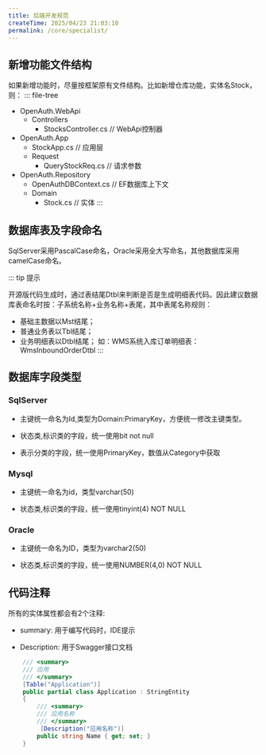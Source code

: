 ```yaml
---
title: 后端开发规范
createTime: 2025/04/23 21:03:10
permalink: /core/specialist/
---
```


## 新增功能文件结构

如果新增功能时，尽量按框架原有文件结构。比如新增仓库功能，实体名Stock，则：
::: file-tree
- OpenAuth.WebApi
    - Controllers
        - StocksController.cs  // WebApi控制器
- OpenAuth.App
    - StockApp.cs  // 应用层
    - Request
        - QueryStockReq.cs  // 请求参数
- OpenAuth.Repository
    - OpenAuthDBContext.cs  // EF数据库上下文
    - Domain
        - Stock.cs  // 实体
:::

## 数据库表及字段命名

SqlServer采用PascalCase命名，Oracle采用全大写命名，其他数据库采用camelCase命名。

::: tip 提示

开源版代码生成时，通过表结尾Dtbl来判断是否是生成明细表代码。因此建议数据库表命名时按：子系统名称+业务名称+表尾，其中表尾名称规则：
- 基础主数据以Mst结尾；
- 普通业务表以Tbl结尾；
- 业务明细表以Dtbl结尾；
如：WMS系统入库订单明细表：WmsInboundOrderDtbl
:::


## 数据库字段类型

### SqlServer

* 主键统一命名为Id,类型为Domain:PrimaryKey，方便统一修改主键类型。

* 状态类,标识类的字段，统一使用bit not null

* 表示分类的字段，统一使用PrimaryKey，数值从Category中获取

### Mysql

* 主键统一命名为id，类型varchar(50)

* 状态类,标识类的字段，统一使用tinyint(4) NOT NULL

### Oracle

* 主键统一命名为ID，类型为varchar2(50)

* 状态类,标识类的字段，统一使用NUMBER(4,0) NOT NULL



## 代码注释

所有的实体属性都会有2个注释:

* summary: 用于编写代码时，IDE提示

* Description: 用于Swagger接口文档

```csharp
    /// <summary>
	/// 应用
	/// </summary>
    [Table("Application")]
    public partial class Application : StringEntity
    {
        /// <summary>
	    /// 应用名称
	    /// </summary>
         [Description("应用名称")]
        public string Name { get; set; }
    }
```



